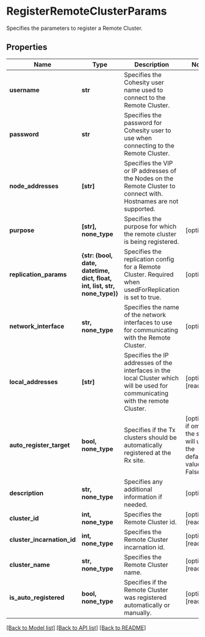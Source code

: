 # RegisterRemoteClusterParams

Specifies the parameters to register a Remote Cluster.

## Properties
Name | Type | Description | Notes
------------ | ------------- | ------------- | -------------
**username** | **str** | Specifies the Cohesity user name used to connect to the Remote Cluster. | 
**password** | **str** | Specifies the password for Cohesity user to use when connecting to the Remote Cluster. | 
**node_addresses** | **[str]** | Specifies the VIP or IP addresses of the Nodes on the Remote Cluster to connect with. Hostnames are not supported. | 
**purpose** | **[str], none_type** | Specifies the purpose for which the remote cluster is being registered. | [optional] 
**replication_params** | **{str: (bool, date, datetime, dict, float, int, list, str, none_type)}** | Specifies the replication config for a Remote Cluster. Required when usedForReplication is set to true. | [optional] 
**network_interface** | **str, none_type** | Specifies the name of the network interfaces to use for communicating with the Remote Cluster. | [optional] 
**local_addresses** | **[str]** | Specifies the IP addresses of the interfaces in the local Cluster which will be used for communicating with the remote Cluster. | [optional] [readonly] 
**auto_register_target** | **bool, none_type** | Specifies if the Tx clusters should be automatically registered at the Rx site. | [optional]  if omitted the server will use the default value of False
**description** | **str, none_type** | Specifies any additional information if needed. | [optional] 
**cluster_id** | **int, none_type** | Specifies the Remote Cluster id. | [optional] [readonly] 
**cluster_incarnation_id** | **int, none_type** | Specifies the Remote Cluster incarnation id. | [optional] [readonly] 
**cluster_name** | **str, none_type** | Specifies the Remote Cluster name. | [optional] [readonly] 
**is_auto_registered** | **bool, none_type** | Specifies if the Remote Cluster was registered automatically or manually. | [optional] [readonly] 

[[Back to Model list]](../README.md#documentation-for-models) [[Back to API list]](../README.md#documentation-for-api-endpoints) [[Back to README]](../README.md)


